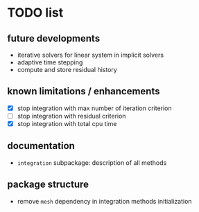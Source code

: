# TODO list

## future developments

- iterative solvers for linear system in implicit solvers
- adaptive time stepping
- compute and store residual history

## known limitations / enhancements

- [x] stop integration with max number of iteration criterion
- [ ] stop integration with residual criterion
- [x] stop integration with total cpu time

## documentation

- `integration` subpackage: description of all methods

## package structure

- remove `mesh` dependency in integration methods initialization